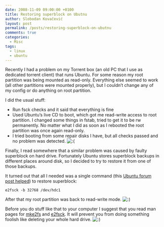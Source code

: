 ```yaml
---
date: 2008-11-09 09:00:00 +0100
title: Restoring superblock on Ubutnu
author: Slobodan Kovačević
layout: post
permalink: /posts/restoring-superblock-on-ubutnu
comments: true
categories:
  - Misc
tags:
  - linux
  - ubuntu
---
```

Recently I had a problem on my Torrent box (an old PC that I use as dedicated torrent client) that runs Ubuntu. For some reason my root partition was being mounted as read-only. Everything else seemed to work (all other partitions were mounted properly), but I couldn&#8217;t change any of my config or do anything on root partition.

I did the usual stuff:

*   Run fsck checks and it said that everything is fine
*   Used Ubuntu&#8217;s live CD to boot, which got me read-write access to root partition. I changed some things in fstab, tried to get it to be rw permanently. No matter what I did as soon as I rebooted the root partition was once again read-only.
*   I tried booting from some repair disks I have, but all checks passed and no problem was detected. <img src='http://icebergist.com/wp-includes/images/smilies/icon_sad.gif' alt=':(' class='wp-smiley' /> 

Finally, I read somewhere that a similar problem was caused by faulty superblock on hard drive. Fortunately Ubuntu stores superblock backups in different places around disk, so I decided to try to restore it from one of those backups.

It turned out that all I needed was a single command (this [Ubuntu forum post helped][1]) to restore superblock:

`e2fsck -b 32768 /dev/hdc1`

After that my root partition was back to read-write mode. <img src='http://icebergist.com/wp-includes/images/smilies/icon_smile.gif' alt=':)' class='wp-smiley' /> 

Before you do stuff like that to your computer I suggest that you read man pages for [mke2fs][2] and [e2fsck][3]. It will prevent you from doing something foolish like deleting your whole hard drive. <img src='http://icebergist.com/wp-includes/images/smilies/icon_smile.gif' alt=':)' class='wp-smiley' /> 

[1]: http://ubuntuforums.org/showpost.php?s=72da065bbe1506b27f41a8cfc252c732&p=1424786&postcount=5 "Bad superblock"
[2]: http://linux.die.net/man/8/mke2fs "mke2fs"
[3]: http://linux.die.net/man/8/e2fsck "e2fsck"
